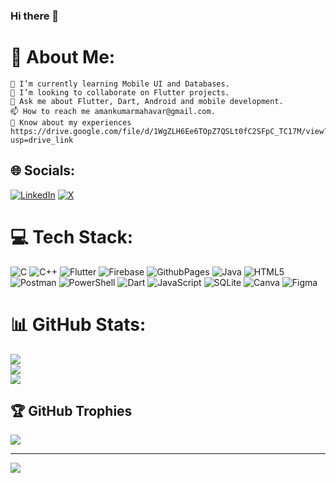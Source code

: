 ### Hi there 👋
# 💫 About Me:
    🌱 I’m currently learning Mobile UI and Databases.
    👯 I’m looking to collaborate on Flutter projects.
    💬 Ask me about Flutter, Dart, Android and mobile development.
    📫 How to reach me amankumarmahavar@gmail.com.
    📄 Know about my experiences https://drive.google.com/file/d/1WgZLH6Ee6TOpZ7QSLt0fC2SFpC_TC17M/view?usp=drive_link


## 🌐 Socials:
[![LinkedIn](https://img.shields.io/badge/LinkedIn-%230077B5.svg?logo=linkedin&logoColor=white)](https://linkedin.com/in/aman-mahavar) [![X](https://img.shields.io/badge/X-black.svg?logo=X&logoColor=white)](https://x.com/amanmahavar1310) 

# 💻 Tech Stack:
![C](https://img.shields.io/badge/c-%2300599C.svg?style=for-the-badge&logo=c&logoColor=white) ![C++](https://img.shields.io/badge/c++-%2300599C.svg?style=for-the-badge&logo=c%2B%2B&logoColor=white) ![Flutter](https://img.shields.io/badge/Flutter-%2302569B.svg?style=for-the-badge&logo=Flutter&logoColor=white) ![Firebase](https://img.shields.io/badge/firebase-%23039BE5.svg?style=for-the-badge&logo=firebase) ![GithubPages](https://img.shields.io/badge/github%20pages-121013?style=for-the-badge&logo=github&logoColor=white) ![Java](https://img.shields.io/badge/java-%23ED8B00.svg?style=for-the-badge&logo=openjdk&logoColor=white) ![HTML5](https://img.shields.io/badge/html5-%23E34F26.svg?style=for-the-badge&logo=html5&logoColor=white) ![Postman](https://img.shields.io/badge/Postman-FF6C37?style=for-the-badge&logo=postman&logoColor=white) ![PowerShell](https://img.shields.io/badge/PowerShell-%235391FE.svg?style=for-the-badge&logo=powershell&logoColor=white) ![Dart](https://img.shields.io/badge/dart-%230175C2.svg?style=for-the-badge&logo=dart&logoColor=white) ![JavaScript](https://img.shields.io/badge/javascript-%23323330.svg?style=for-the-badge&logo=javascript&logoColor=%23F7DF1E) ![SQLite](https://img.shields.io/badge/sqlite-%2307405e.svg?style=for-the-badge&logo=sqlite&logoColor=white) ![Canva](https://img.shields.io/badge/Canva-%2300C4CC.svg?style=for-the-badge&logo=Canva&logoColor=white) ![Figma](https://img.shields.io/badge/figma-%23F24E1E.svg?style=for-the-badge&logo=figma&logoColor=white)
# 📊 GitHub Stats:
![](https://github-readme-stats.vercel.app/api?username=amankumarmahavar&theme=dark&hide_border=false&include_all_commits=false&count_private=false)<br/>
![](https://github-readme-streak-stats.herokuapp.com/?user=amankumarmahavar&theme=dark&hide_border=false)<br/>
![](https://github-readme-stats.vercel.app/api/top-langs/?username=amankumarmahavar&theme=dark&hide_border=false&include_all_commits=false&count_private=false&layout=compact)

## 🏆 GitHub Trophies
![](https://github-profile-trophy.vercel.app/?username=amankumarmahavar&theme=radical&no-frame=false&no-bg=true&margin-w=4)

---
[![](https://visitcount.itsvg.in/api?id=amankumarmahavar&icon=0&color=0)](https://visitcount.itsvg.in)

<!-- Proudly created with GPRM ( https://gprm.itsvg.in ) -->
